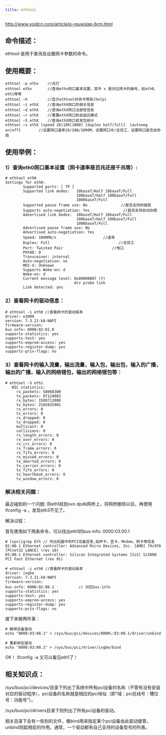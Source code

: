 ```yaml
---
title: ethtool
---
```





http://www.voidcn.com/article/p-reuwslap-brm.html

## **命令描述：**
ethtool 是用于查询及设置网卡参数的命令。

## **使用概要：**

```
ethtool -p ethx    //点灯
ethtool ethx       //查询ethx网口基本设置，其中 x 是对应网卡的编号，如eth0、eth1等等
ethtool –h         //显示ethtool的命令帮助(help)
ethtool –i ethX    //查询ethX网口的相关信息 
ethtool –d ethX    //查询ethX网口注册性信息
ethtool –r ethX    //重置ethX网口到自适应模式
ethtool –S ethX    //查询ethX网口收发包统计
ethtool –s ethX [speed 10|100|1000] [duplex half|full]  [autoneg on|off]        //设置网口速率10/100/1000M、设置网口半/全双工、设置网口是否自协商
```

## **使用举例：**

### **1）查询eth0网口基本设置（网卡速率是百兆还是千兆等）:**

```
# ethtool eth0
Settings for eth0:
        Supported ports: [ TP ]
        Supported link modes:   10baseT/Half 10baseT/Full 
                                100baseT/Half 100baseT/Full 
                                1000baseT/Full 
        Supported pause frame use: No               //是否支持热插拔
        Supports auto-negotiation: Yes               //是否支持自动协商
        Advertised link modes:  10baseT/Half 10baseT/Full 
                                100baseT/Half 100baseT/Full 
                                1000baseT/Full 
        Advertised pause frame use: No
        Advertised auto-negotiation: Yes
        Speed: 1000Mb/s                     //速率
        Duplex: Full                               //全双工
        Port: Twisted Pair                      //电口
        PHYAD: 0
        Transceiver: internal
        Auto-negotiation: on
        MDI-X: Unknown
        Supports Wake-on: d
        Wake-on: d
        Current message level: 0x00000007 (7)
                               drv probe link
        Link detected: yes
```

### **2）查看网卡的驱动信息：**

```
# ethtool -i eth0 //查看网卡的驱动版本
driver: e1000
version: 7.3.21-k8-NAPI
firmware-version: 
bus-info: 0000:02:01.0
supports-statistics: yes
supports-test: yes
supports-eeprom-access: yes
supports-register-dump: yes
supports-priv-flags: no
```

### **3）查看网卡的输入流量，输出流量，输入包，输出包，输入的广播，输出的广播，输入的网络错包，输出的网络错包等：**

```
# ethtool -S eth1 
   NIC statistics:
     rx_packets: 58068300
     tx_packets: 87124083
     rx_bytes: 1589713008
     tx_bytes: 2165825901
     rx_errors: 0
     tx_errors: 0
     rx_dropped: 0
     tx_dropped: 0
     multicast: 0
     collisions: 0
     rx_length_errors: 0
     rx_over_errors: 0
     rx_crc_errors: 0
     rx_frame_errors: 0
     rx_fifo_errors: 0
     rx_missed_errors: 0
     tx_aborted_errors: 0
     tx_carrier_errors: 0
     tx_fifo_errors: 0
     tx_heartbeat_errors: 0
     tx_window_errors: 0
```

### **解决相关问题：**

最近碰到的一个问题: 将eth1挂到ovs dpdk网桥上，将网桥删除以后，再使用 ifconfig -a ，发现eth3不见了。

解决过程：

首先使用如下两条命令，可以找出eth1的bus-info: 0000:03:00.1

```
# lspci|grep Eth // 列出机器中的PCI设备信息,如声卡，显卡，Modem，网卡等信息
02:00.1 Ethernet controller: Advanced Micro Devices, Inc. [AMD] 79c970 [PCnet32 LANCE] (rev 10)
03:00.1 Ethernet controller: Silicon Integrated Systems [SiS] SiS900 PCI Fast Ethernet (rev 91)

# ethtool -i eth0 //查看网卡的驱动版本
driver: ixgbe
version: 7.3.21-k8-NAPI
firmware-version: 
bus-info: 0000:02:00.1           // 对应bus-info
supports-statistics: yes
supports-test: yes
supports-eeprom-access: yes
supports-register-dump: yes
supports-priv-flags: no
```

接下来做两件事：

```
# 解绑设备驱动
echo "0000:03:00.1" > /sys/bus/pci/devices/0000\:03:00.1/driver/unbind

# 重新绑定驱动
echo "0000:03:00.1" > /sys/bus/pci/driver/ixgbe/bind
```

OK！ ifconfig -a 又可以看见eth1了！

## **相关知识点：**

/sys/bus/pci/devices/目录下列出了系统中所有pci设备的名称（不管有没有安装对应的驱动程序），pci设备的名称就是相应的pci地址（即“域：pci总线号：槽位号：功能号”）。

/sys/bus/pci/drivers目录下则列出了所有pci设备的驱动。

相关目录下会有一些别的文件，像bind用来指定某个pci设备由此驱动接管，unbind则起相反的作用。通常，一个驱动都有自己支持的设备型号的列表。